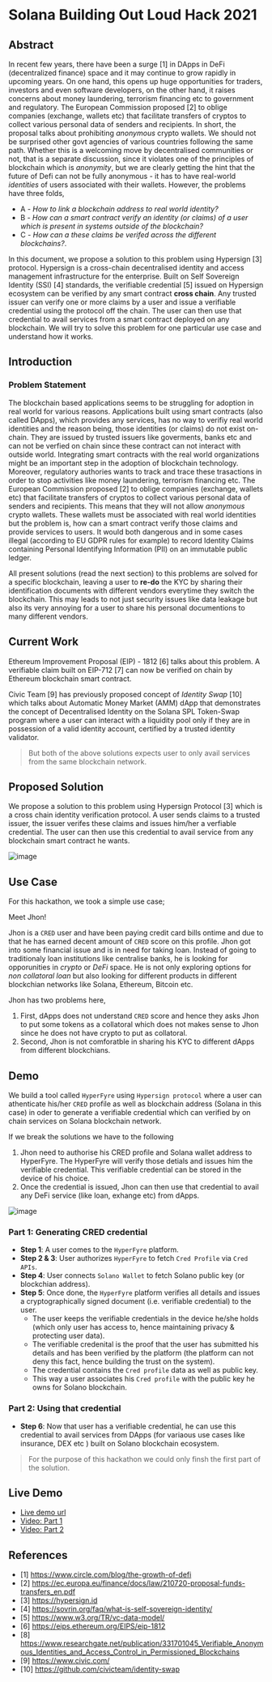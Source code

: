 # Solana Building Out Loud Hack 2021

## Abstract

In recent few years, there have been a surge [1] in DApps in DeFi (decentralized finance) space and it may continue to grow rapidly in upcoming years. 
On one hand, this opens up huge opportunities for traders, investors and even software developers, on the other hand, it raises concerns about money laundering, terrorism financing etc to government and regulatory. The European Commission proposed [2] to oblige companies (exchange, wallets etc) that facilitate transfers of cryptos to collect various personal data of senders and recipients. In short, the proposal talks about prohibiting *anonymous* crypto wallets. We should not be surprised other govt agencies of various countries following the same path. Whether this is a welcoming move by decentralised communities or not, that is a separate discussion, since it violates one of the principles of blockchain which is *anonymity*, but we are clearly getting the hint that the future of Defi can not be fully anonymous - it has to have real-world *identities* of users associated with their wallets. However, the problems have three folds, 

* A - *How to link a blockchain address to real world identity?*
* B - *How can a smart contract verify an identity (or claims) of a user which is present in systems outside of the blockchain?* 
* C - *How can a these claims be verifed across the different blockchains?*.

In this document, we propose a solution to this problem using Hypersign [3] protocol. Hypersign is a cross-chain decentralised identity and access management infrastructure for the enterprise. Built on Self Sovereign Identity (SSI) [4] standards, the verifiable credential [5] issued on Hypersign ecosystem can be verified by any smart contract **cross chain**. Any trusted issuer can verify one or more claims by a user and issue a verifiable credential using the protocol off the chain. The user can then use that credential to avail services from a smart contract deployed on any blockchain. We will try to solve this problem for one particular use case and understand how it works. 


## Introduction 

### Problem Statement

The blockchain based applications seems to be struggling for adoption in real world for various reasons. Applications built using smart contracts (also called DApps), which provides any services, has no way to verifiy real world identities and the reason being, those identities (or claims) do not exist on-chain.  They are issued by trusted issuers like goverments, banks etc and can not be verfied on chain since these contract can not interact with outside world. Integrating smart contracts with the real world organizations might be an important step in the adoption of blockchain technology. Moreover, regulatory authories wants to track and trace these trasactions in order to stop activities like money laundering, terrorism financing etc. The European Commission proposed [2] to oblige companies (exchange, wallets etc) that facilitate transfers of cryptos to collect various personal data of senders and recipients. This means that they will not allow *anonymous* crypto wallets. These wallets must be associated with real world identities but the problem is, how can a smart contract verify those claims and provide services to users. It would both dangerous and in some cases illegal (according to EU GDPR rules for example) to record Identity Claims containing Personal Identifying Information (PII) on an immutable public ledger. 

All present solutions (read the next section) to this problems are solved for a specific blockchain, leaving a user to **re-do** the KYC by sharing their identification documents with different vendors everytime they switch the blockchain. This may leads to not just security issues like data leakage but also its very annoying for a user to share his personal documentions to many different vendors.

## Current Work

Ethereum Improvement Proposal (EIP) - 1812 [6] talks about this problem. A verifiable claim built on EIP-712 [7] can now be verified on chain by Ethereum blockchain smart contract. 

Civic Team [9] has previously proposed concept of *Identity Swap* [10] which talks about Automatic Money Market (AMM) dApp that demonstrates the concept of Decentralised Identity on the Solana SPL Token-Swap program where a  user can interact with a liquidity pool only if they are in possession of a valid identity account, certified by a trusted identity validator.

> But both of the above solutions expects user to only avail services from the same blockchain network. 

## Proposed Solution

We propose a solution to this problem using Hypersign Protocol [3] which is a cross chain identity verification protocol. A user sends claims to a trusted issuer, the issuer verifes these claims and issues him/her a verfiable credential. The user can then use this credential to avail service from any blockchain smart contract he wants.

![image](https://user-images.githubusercontent.com/15328561/132031023-b0de370e-9a2e-4347-afe0-4ad6e00eac1a.png)


## Use Case

For this hackathon, we took a simple use case;

Meet Jhon!

Jhon is a `CRED` user and have been paying credit card bills ontime and due to that he has earned decent amount of `CRED` score on this profile. Jhon got into some financial issue and is in need for taking loan. Instead of going to traditionaly loan institutions like centralise banks, he is looking for opporunities in *crypto* or *DeFi* space. He is not only exploring options for *non collatoral loan* but also looking for different products in different blockchian networks like Solana, Ethereum, Bitcoin etc.

Jhon has two problems here, 

1. First, dApps does not understand `CRED` score and hence they asks Jhon to put some tokens as a collatoral which does not makes sense to Jhon since he does not have crypto to put as collatoral. 
2. Second, Jhon is not comforatble in sharing his KYC to different dApps from different blockchians.

## Demo

We build a tool called `HyperFyre` using `Hypersign protocol` where a user can athenticate his/her `CRED` profile as well as blockchain address (Solana in this case) in oder to generate a verifiable credential which can verified by on chain services on Solana blockchain network. 

If we break the solutions we have to the following

1. Jhon need to authorise his CRED profile and Solana wallet address to HyperFyre. The HyperFyre will verify those detials and issues him the verifiable credential. This verifiable credential can be stored in the device of his choice.
2. Once the credential is issued, Jhon can then use that credential to avail any DeFi service (like loan, exhange etc) from dApps.


![image](https://user-images.githubusercontent.com/15328561/131084517-c31cd2af-8d1c-4b76-bcb0-69b2d4b592d8.png)

### Part 1: Generating CRED credential

* **Step 1**: A user comes to the `HyperFyre` platform. 
* **Step 2 & 3**:  User authorizes `HyperFyre` to fetch `Cred Profile` via `Cred APIs`.
* **Step 4**: User connects `Solano Wallet` to fetch Solano public key  (or blockchian address).
* **Step 5**: Once done, the `HyperFyre` platform verifies all details and issues a cryptographically signed document (i.e. verifiable credential) to the user. 
  * The user keeps the verifiable credentials in the device he/she holds (which only user has access to, hence maintaining privacy & protecting user data).
  * The verifiable credenital is the proof that the user has submitted his details and has been verified by the platform (the platform can not deny this fact, hence building the trust on the system). 
  * The credential contains the `Cred profile` data as well as public key. 
  * This way a user associates his `Cred profile` with the public key he owns for Solano blockchain.

### Part 2: Using that credential

* **Step 6**: Now that user has a verifiable credential, he can use this credential to avail  services from DApps (for variaous use cases like insurance, DEX etc ) built on Solano blockchain ecosystem.


> For the purpose of this hackathon we could only finsh the first part of the solution.

## Live Demo

- [Live demo url](https://hyperfyre.netlify.app/app/login/solana-hack-test001)
- [Video: Part 1](https://www.loom.com/share/064043dfc0264fcaaa074e196e313a84)
- [Video: Part 2](https://www.loom.com/share/104aad75864d4f09a01b2cd2b65760ad)


## References

- [1] https://www.circle.com/blog/the-growth-of-defi 
- [2] https://ec.europa.eu/finance/docs/law/210720-proposal-funds-transfers_en.pdf
- [3] https://hypersign.id
- [4] https://sovrin.org/faq/what-is-self-sovereign-identity/
- [5] https://www.w3.org/TR/vc-data-model/
- [6] https://eips.ethereum.org/EIPS/eip-1812
- [8] https://www.researchgate.net/publication/331701045_Verifiable_Anonymous_Identities_and_Access_Control_in_Permissioned_Blockchains
- [9] https://www.civic.com/
- [10] https://github.com/civicteam/identity-swap 



